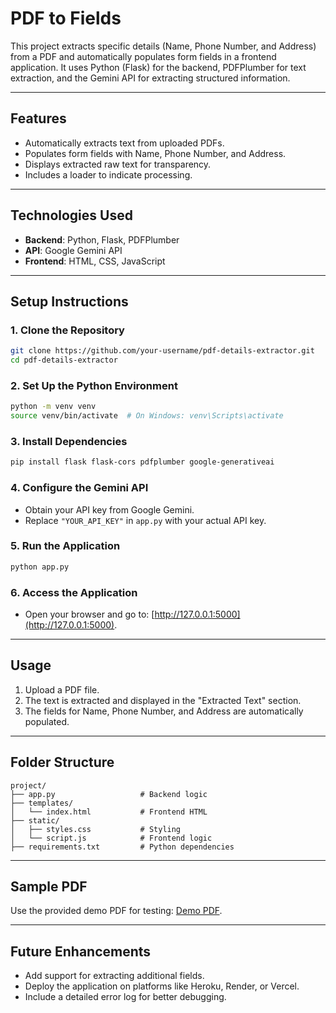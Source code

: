 # **PDF to Fields**

This project extracts specific details (Name, Phone Number, and Address) from a PDF and automatically populates form fields in a frontend application. It uses Python (Flask) for the backend, PDFPlumber for text extraction, and the Gemini API for extracting structured information.

---

## **Features**
- Automatically extracts text from uploaded PDFs.
- Populates form fields with Name, Phone Number, and Address.
- Displays extracted raw text for transparency.
- Includes a loader to indicate processing.

---

## **Technologies Used**
- **Backend**: Python, Flask, PDFPlumber
- **API**: Google Gemini API
- **Frontend**: HTML, CSS, JavaScript

---

## **Setup Instructions**

### 1. **Clone the Repository**
```bash
git clone https://github.com/your-username/pdf-details-extractor.git
cd pdf-details-extractor
```

### 2. **Set Up the Python Environment**
```bash
python -m venv venv
source venv/bin/activate  # On Windows: venv\Scripts\activate
```

### 3. **Install Dependencies**
```bash
pip install flask flask-cors pdfplumber google-generativeai
```

### 4. **Configure the Gemini API**
- Obtain your API key from Google Gemini.
- Replace `"YOUR_API_KEY"` in `app.py` with your actual API key.

### 5. **Run the Application**
```bash
python app.py
```

### 6. **Access the Application**
- Open your browser and go to: [http://127.0.0.1:5000](http://127.0.0.1:5000).

---

## **Usage**
1. Upload a PDF file.
2. The text is extracted and displayed in the "Extracted Text" section.
3. The fields for Name, Phone Number, and Address are automatically populated.

---

## **Folder Structure**
```
project/
├── app.py                   # Backend logic
├── templates/
│   └── index.html           # Frontend HTML
├── static/
│   ├── styles.css           # Styling
│   └── script.js            # Frontend logic
├── requirements.txt         # Python dependencies
```

---

## **Sample PDF**
Use the provided demo PDF for testing: [Demo PDF](https://drive.google.com/file/d/1WTCFX4gTCwLNfsiWQyxLWyVdABQ3ko7T/view?usp=sharing).

---

## **Future Enhancements**
- Add support for extracting additional fields.
- Deploy the application on platforms like Heroku, Render, or Vercel.
- Include a detailed error log for better debugging.

